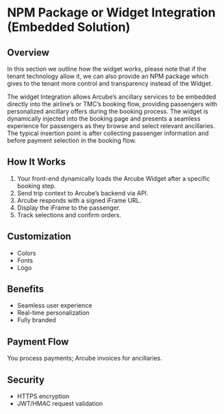 # NPM Package or Widget Integration (Embedded Solution)

## Overview
In this section we outline how the widget works, please note that if the tenant technology allow it, we can also provide an NPM package which gives to the tenant more control and transparency instead of the Widget. 

The widget Integration allows Arcube’s ancillary services to be embedded directly into the airline’s or TMC’s booking flow, providing passengers with personalized ancillary offers during the booking process. The widget is dynamically injected into the booking page and presents a seamless experience for passengers as they browse and select relevant ancillaries. The typical insertion point is after collecting passenger information and before payment selection in the booking flow.


## How It Works
1. Your front-end dynamically loads the Arcube Widget after a specific booking step.
2. Send trip context to Arcube’s backend via API.
3. Arcube responds with a signed iFrame URL.
4. Display the iFrame to the passenger.
5. Track selections and confirm orders.

## Customization
- Colors
- Fonts
- Logo

## Benefits
- Seamless user experience
- Real-time personalization
- Fully branded

## Payment Flow
You process payments; Arcube invoices for ancillaries.

## Security
- HTTPS encryption
- JWT/HMAC request validation

